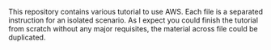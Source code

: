 This repository contains various tutorial to use AWS. Each file is a separated instruction for an isolated scenario. As I expect you could finish the tutorial from scratch without any major requisites, the material across file could be duplicated.
